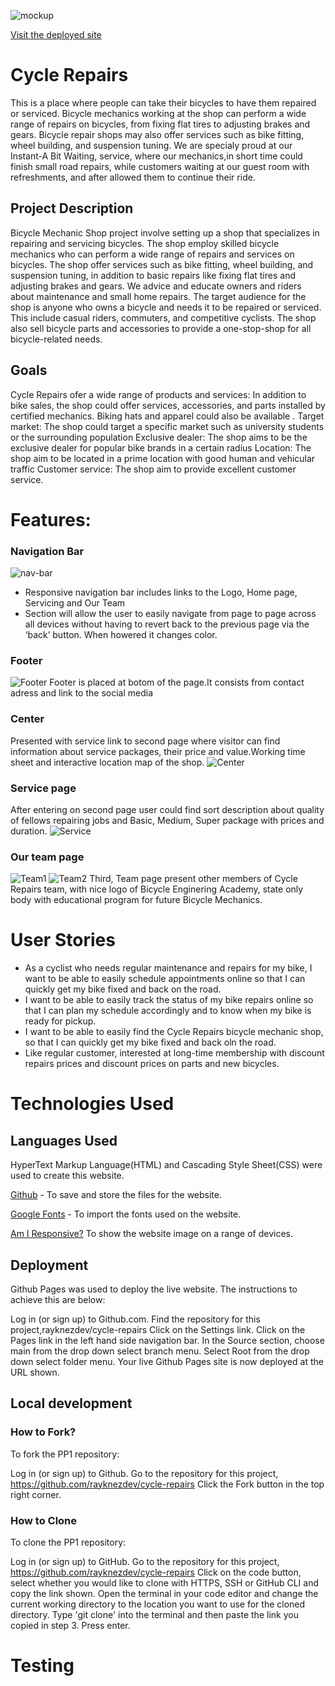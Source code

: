 ![mockup](assets/images/readme/mockup.png)


[Visit the deployed site](https://rayknezdev.github.io/cycle-repairs/) 

#  Cycle Repairs 
This is a place where people can take their bicycles to have them repaired or serviced. Bicycle mechanics working at the shop can perform a wide range of repairs on bicycles, from fixing flat tires to adjusting brakes and gears. Bicycle repair shops may also offer services such as bike fitting, wheel building, and suspension tuning. We are specialy proud at our Instant-A Bit  Waiting,  service, where our mechanics,in short time could finish small road repairs, while customers waiting at our guest room with refreshments, and after allowed them to continue their ride.
## Project Description
 Bicycle Mechanic Shop project involve setting up a shop that specializes in repairing and servicing bicycles. The shop employ skilled bicycle mechanics who can perform a wide range of repairs and services on bicycles. The shop offer services such as bike fitting, wheel building, and suspension tuning, in addition to basic repairs like fixing flat tires and adjusting brakes and gears. We advice and educate owners and riders about maintenance and small home repairs.  The target audience for the shop is anyone who owns a bicycle and needs it to be repaired or serviced. This include casual riders, commuters, and competitive cyclists. The shop also sell bicycle parts and accessories to provide a one-stop-shop for all bicycle-related needs.
 ## Goals
Cycle Repairs ofer a wide range of products and services: In addition to bike sales, the shop could offer services, accessories, and parts installed by certified mechanics. Biking hats and apparel could also be available .
Target market: The shop could target a specific market such as university students or the surrounding population 
Exclusive dealer: The shop  aims to be the exclusive dealer for popular bike brands in a certain radius 
Location: The shop aim to be located in a prime location with good human and vehicular traffic 
Customer service: The shop  aim to provide excellent customer service.

 
 # Features:

 ### Navigation Bar

 ![nav-bar](assets/images/readme/nav-bar.png)


   - Responsive navigation bar includes links to the Logo, Home page, Servicing and Our Team
   - Section will allow the user to easily navigate from page to page across all devices without having to revert back to the previous page via the ‘back’ button. When howered it changes color.

### Footer

![Footer](assets/images/readme/Footer.png)
Footer is placed at botom of the page.It consists from contact adress and link to the social media

### Center
Presented with service link to second page where visitor can find information about service packages, their price and value.Working time sheet and interactive location map of the shop.
![Center](<assets/images/readme/Center 1st page.png>)


### Service page
After entering on second page user could find sort description about quality of fellows repairing jobs and Basic, Medium, Super package with prices and duration.
![Service](<Service page.png>)

### Our team page
![Team1](assets/images/readme/Team1.png)
![Team2](Team2.png)
Third, Team page present other members of Cycle Repairs team, with nice logo of Bicycle Enginering Academy, state only body with educational program for future Bicycle Mechanics.

# User Stories
 - As a cyclist who needs regular maintenance and repairs for my bike, I want to be able to easily schedule appointments online so that I can quickly get my bike fixed  and 
    back on the road.
 - I want to be able to easily track the status  of my bike repairs online so that I can plan my schedule accordingly and to know when my bike is ready for pickup.           
 -  I want to be able to easily find the Cycle Repairs bicycle mechanic shop, so that I can quickly get my bike fixed and back oln the road.
 - Like regular customer, interested at long-time membership with discount repairs prices and discount prices on parts and new bicycles.

 
# Technologies Used
## Languages Used
HyperText Markup Language(HTML) and Cascading Style Sheet(CSS) were used to create this website.

[Github](https://www.github.com/) - To save and store the files for the website.

[Google Fonts](https://fonts.google.com/) - To import the fonts used on the website.

[Am I Responsive?](http://ami.responsivedesign.is/) To show the website image on a range of devices.

## Deployment
Github Pages was used to deploy the live website. The instructions to achieve this are below:

Log in (or sign up) to Github.com.
Find the repository for this project,rayknezdev/cycle-repairs
Click on the Settings link.
Click on the Pages link in the left hand side navigation bar.
In the Source section, choose main from the drop down select branch menu. Select Root from the drop down select folder menu.
Your live Github Pages site is now deployed at the URL shown.
## Local development

### How to Fork?
To fork the PP1 repository:

Log in (or sign up) to Github.
Go to the repository for this project, https://github.com/rayknezdev/cycle-repairs
Click the Fork button in the top right corner.

### How to Clone
To clone the PP1 repository:

Log in (or sign up) to GitHub.
Go to the repository for this project, https://github.com/rayknezdev/cycle-repairs
Click on the code button, select whether you would like to clone with HTTPS, SSH or GitHub CLI and copy the link shown.
Open the terminal in your code editor and change the current working directory to the location you want to use for the cloned directory.
Type 'git clone' into the terminal and then paste the link you copied in step 3. Press enter.
# Testing



